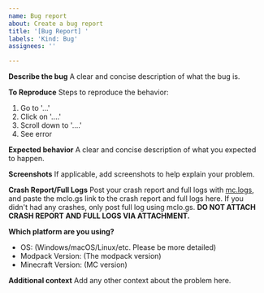 ```yaml
---
name: Bug report
about: Create a bug report
title: '[Bug Report] '
labels: 'Kind: Bug'
assignees: ''

---
```


<!--- Note: You MUST use [mc.logs](https://mclo.gs) for crash report or your full logs. Any attachment without using mclo.gs will result in a immediate removal. --->
<!--- Note #2: Support for QuantuMiz modpack with your own addition/removal will be rejected immediately. Please ensure nothing was changed on our list of mods. --->

**Describe the bug**
A clear and concise description of what the bug is.

**To Reproduce**
Steps to reproduce the behavior:
1. Go to '...'
2. Click on '....'
3. Scroll down to '....'
4. See error

**Expected behavior**
A clear and concise description of what you expected to happen.

**Screenshots**
If applicable, add screenshots to help explain your problem.

**Crash Report/Full Logs**
Post your crash report and full logs with [mc.logs](https://mclo.gs), and paste the mclo.gs link to the crash report and full logs here. If you didn't had any crashes, only post full log using mclo.gs. **DO NOT ATTACH CRASH REPORT AND FULL LOGS VIA ATTACHMENT.**

**Which platform are you using?**
 - OS: (Windows/macOS/Linux/etc. Please be more detailed)
 - Modpack Version: (The modpack version)
 - Minecraft Version: (MC version)

**Additional context**
Add any other context about the problem here.
